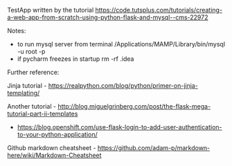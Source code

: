 TestApp written by the tutorial https://code.tutsplus.com/tutorials/creating-a-web-app-from-scratch-using-python-flask-and-mysql--cms-22972

Notes:
- to run mysql server from terminal /Applications/MAMP/Library/bin/mysql -u root -p
- if pycharm freezes in startup rm -rf .idea


Further reference: 

Jinja tutorial - https://realpython.com/blog/python/primer-on-jinja-templating/

Another tutorial - http://blog.miguelgrinberg.com/post/the-flask-mega-tutorial-part-ii-templates
- https://blog.openshift.com/use-flask-login-to-add-user-authentication-to-your-python-application/

Github markdown cheatsheet - https://github.com/adam-p/markdown-here/wiki/Markdown-Cheatsheet
